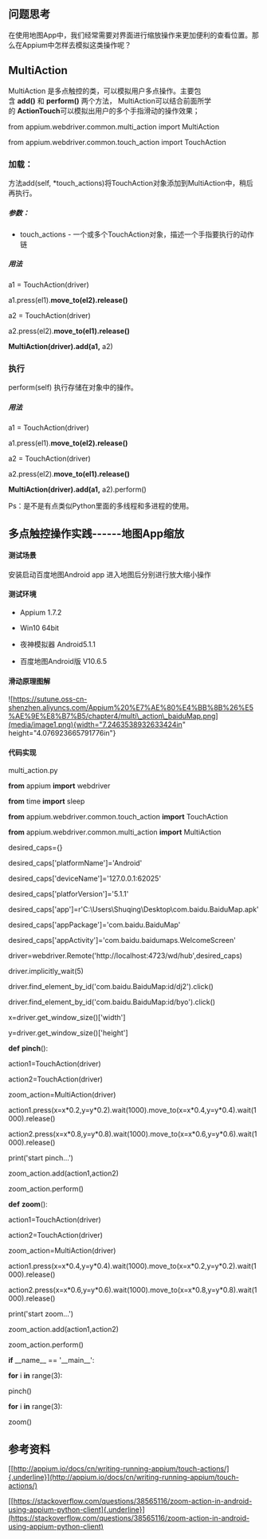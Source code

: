 问题思考
--------

在使用地图App中，我们经常需要对界面进行缩放操作来更加便利的查看位置。那么在Appium中怎样去模拟这类操作呢？

MultiAction
-----------

MultiAction
是多点触控的类，可以模拟用户多点操作。主要包含 **add()** 和 **perform()** 两个方法，
MultiAction可以结合前面所学的 **ActionTouch**可以模拟出用户的多个手指滑动的操作效果；

from appium.webdriver.common.multi\_action import MultiAction

from appium.webdriver.common.touch\_action import TouchAction

### 加载：

方法add(self,
\*touch\_actions)将TouchAction对象添加到MultiAction中，稍后再执行。

##### 参数：

-   touch\_actions -
    一个或多个TouchAction对象，描述一个手指要执行的动作链

##### 用法

a1 = TouchAction(driver)

a1.press(el1).**move\_to(el2).release()**

a2 = TouchAction(driver)

a2.press(el2).**move\_to(el1).release()**

**MultiAction(driver).add(a1,** a2)

### 执行

perform(self) 执行存储在对象中的操作。

##### 用法

a1 = TouchAction(driver)

a1.press(el1).**move\_to(el2).release()**

a2 = TouchAction(driver)

a2.press(el2).**move\_to(el1).release()**

**MultiAction(driver).add(a1,** a2).perform()

Ps：是不是有点类似Python里面的多线程和多进程的使用。

多点触控操作实践------地图App缩放
---------------------------------

#### 测试场景

安装启动百度地图Android app 进入地图后分别进行放大缩小操作

#### 测试环境

-   Appium 1.7.2

-   Win10 64bit

-   夜神模拟器 Android5.1.1

-   百度地图Android版 V10.6.5

#### 滑动原理图解

![https://sutune.oss-cn-shenzhen.aliyuncs.com/Appium%20%E7%AE%80%E4%BB%8B%26%E5%AE%9E%E8%B7%B5/chapter4/multi\_action\_baiduMap.png](media/image1.png){width="7.2463538932633424in"
height="4.076923665791776in"}

#### 代码实现

multi\_action.py

**from** appium **import** webdriver

**from** time **import** sleep

**from** appium.webdriver.common.touch\_action **import** TouchAction

**from** appium.webdriver.common.multi\_action **import** MultiAction

desired\_caps={}

desired\_caps\[\'platformName\'\]=\'Android\'

desired\_caps\[\'deviceName\'\]=\'127.0.0.1:62025\'

desired\_caps\[\'platforVersion\'\]=\'5.1.1\'

desired\_caps\[\'app\'\]=r\'C:\\Users\\Shuqing\\Desktop\\com.baidu.BaiduMap.apk\'

desired\_caps\[\'appPackage\'\]=\'com.baidu.BaiduMap\'

desired\_caps\[\'appActivity\'\]=\'com.baidu.baidumaps.WelcomeScreen\'

driver=webdriver.Remote(\'http://localhost:4723/wd/hub\',desired\_caps)

driver.implicitly\_wait(5)

driver.find\_element\_by\_id(\'com.baidu.BaiduMap:id/dj2\').click()

driver.find\_element\_by\_id(\'com.baidu.BaiduMap:id/byo\').click()

x=driver.get\_window\_size()\[\'width\'\]

y=driver.get\_window\_size()\[\'height\'\]

**def** **pinch**():

action1=TouchAction(driver)

action2=TouchAction(driver)

zoom\_action=MultiAction(driver)

action1.press(x=x\*0.2,y=y\*0.2).wait(1000).move\_to(x=x\*0.4,y=y\*0.4).wait(1000).release()

action2.press(x=x\*0.8,y=y\*0.8).wait(1000).move\_to(x=x\*0.6,y=y\*0.6).wait(1000).release()

print(\'start pinch\...\')

zoom\_action.add(action1,action2)

zoom\_action.perform()

**def** **zoom**():

action1=TouchAction(driver)

action2=TouchAction(driver)

zoom\_action=MultiAction(driver)

action1.press(x=x\*0.4,y=y\*0.4).wait(1000).move\_to(x=x\*0.2,y=y\*0.2).wait(1000).release()

action2.press(x=x\*0.6,y=y\*0.6).wait(1000).move\_to(x=x\*0.8,y=y\*0.8).wait(1000).release()

print(\'start zoom\...\')

zoom\_action.add(action1,action2)

zoom\_action.perform()

**if** \_\_name\_\_ == \'\_\_main\_\_\':

**for** i **in** range(3):

pinch()

**for** i **in** range(3):

zoom()

参考资料
--------

[[http://appium.io/docs/cn/writing-running-appium/touch-actions/]{.underline}](http://appium.io/docs/cn/writing-running-appium/touch-actions/)

[[https://stackoverflow.com/questions/38565116/zoom-action-in-android-using-appium-python-client]{.underline}](https://stackoverflow.com/questions/38565116/zoom-action-in-android-using-appium-python-client)
